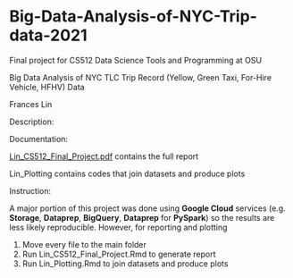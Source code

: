 # Big-Data-Analysis-of-NYC-Trip-data-2021
Final project for CS512 Data Science Tools and Programming at OSU

Big Data Analysis of NYC TLC Trip Record (Yellow, Green Taxi, For-Hire Vehicle, HFHV) Data

Frances Lin

Description: 




Documentation:

[Lin_CS512_Final_Project.pdf](https://github.com/franceslinyc/Big-Data-Analysis-of-NYC-Trip-data-2021/blob/main/analysis/Lin_CS512_Final_Project.pdf) contains the full report

Lin_Plotting contains codes that join datasets and produce plots

Instruction: 

A major portion of this project was done using **Google Cloud** services (e.g. **Storage**, **Dataprep**, **BigQuery**, **Dataprep** for **PySpark**) so the results are less likely reproducible. However, for reporting and plotting 

1. Move every file to the main folder 
2. Run Lin_CS512_Final_Project.Rmd to generate report
3. Run Lin_Plotting.Rmd to join datasets and produce plots



